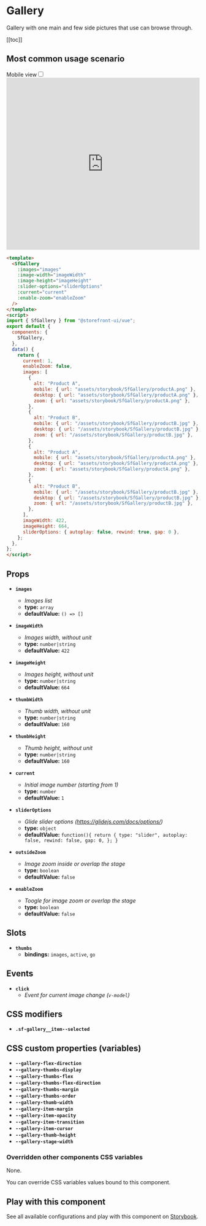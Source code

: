 # Gallery

Gallery with one main and few side pictures that use can browse through.

[[toc]]

## Most common usage scenario

<div class="vuepress-mobile">
    <label for="vuepress-mobile" class="vuepress-mobile-label">Mobile view</label><input id="vuepress-mobile" type="checkbox" class="vuepress-mobile-checkbox">
    <iframe class="storybook-iframe" src="https://storybook.storefrontui.io/iframe.html?id=molecules-gallery--common" style="width: 100%; border: 0; border-bottom: 1px solid #eee;height: 28rem"></iframe>
  </div>

```html
<template>
  <SfGallery
    :images="images"
    :image-width="imageWidth"
    :image-height="imageHeight"
    :slider-options="sliderOptions"
    :current="current"
    :enable-zoom="enableZoom"
  />
</template>
<script>
import { SfGallery } from "@storefront-ui/vue";
export default {
  components: {
    SfGallery,
  },
  data() {
    return {
      current: 1,
      enableZoom: false,
      images: [
        {
          alt: "Product A",
          mobile: { url: "assets/storybook/SfGallery/productA.png" },
          desktop: { url: "assets/storybook/SfGallery/productA.png" },
          zoom: { url: "assets/storybook/SfGallery/productA.png" },
        },
        {
          alt: "Product B",
          mobile: { url: "/assets/storybook/SfGallery/productB.jpg" },
          desktop: { url: "/assets/storybook/SfGallery/productB.jpg" },
          zoom: { url: "/assets/storybook/SfGallery/productB.jpg" },
        },
        {
          alt: "Product A",
          mobile: { url: "assets/storybook/SfGallery/productA.png" },
          desktop: { url: "assets/storybook/SfGallery/productA.png" },
          zoom: { url: "assets/storybook/SfGallery/productA.png" },
        },
        {
          alt: "Product B",
          mobile: { url: "/assets/storybook/SfGallery/productB.jpg" },
          desktop: { url: "/assets/storybook/SfGallery/productB.jpg" },
          zoom: { url: "/assets/storybook/SfGallery/productB.jpg" },
        },
      ],
      imageWidth: 422,
      imageHeight: 664,
      sliderOptions: { autoplay: false, rewind: true, gap: 0 },
    };
  },
};
</script>
```

## Props

- **`images`**
  - _Images list_
  - **type:** `array`
  - **defaultValue:** `() => []`

- **`imageWidth`**
  - _Images width, without unit_
  - **type:** `number|string`
  - **defaultValue:** `422`

- **`imageHeight`**
  - _Images height, without unit_
  - **type:** `number|string`
  - **defaultValue:** `664`

- **`thumbWidth`**
  - _Thumb width, without unit_
  - **type:** `number|string`
  - **defaultValue:** `160`

- **`thumbHeight`**
  - _Thumb height, without unit_
  - **type:** `number|string`
  - **defaultValue:** `160`

- **`current`**
  - _Initial image number (starting from 1)_
  - **type:** `number`
  - **defaultValue:** `1`

- **`sliderOptions`**
  - _Glide slider options (https://glidejs.com/docs/options/)_
  - **type:** `object`
  - **defaultValue:** `function(){
  return {
    type: "slider",
    autoplay: false,
    rewind: false,
    gap: 0,
  };
}`

- **`outsideZoom`**
  - _Image zoom inside or overlap the stage_
  - **type:** `boolean`
  - **defaultValue:** `false`

- **`enableZoom`**
  - _Toogle for image zoom or overlap the stage_
  - **type:** `boolean`
  - **defaultValue:** `false`

## Slots

- **`thumbs`**
  - **bindings:** `images`, `active`, `go`

## Events

- **`click`**
  - _Event for current image change (`v-model`)_

## CSS modifiers

- **`.sf-gallery__item--selected`**

## CSS custom properties (variables)

- **`--gallery-flex-direction`**
- **`--gallery-thumbs-display`**
- **`--gallery-thumbs-flex`**
- **`--gallery-thumbs-flex-direction`**
- **`--gallery-thumbs-margin`**
- **`--gallery-thumbs-order`**
- **`--gallery-thumb-width`**
- **`--gallery-item-margin`**
- **`--gallery-item-opacity`**
- **`--gallery-item-transition`**
- **`--gallery-item-cursor`**
- **`--gallery-thumb-height`**
- **`--gallery-stage-width`**
### Overridden other components CSS variables 
None. 


You can override CSS variables values bound to this component.

<!-- No _internal components -->

## Play with this component

See all available configurations and play with this component on <a href="https://storybook.storefrontui.io/?path=/story/molecules-gallery--common">Storybook</a>.
